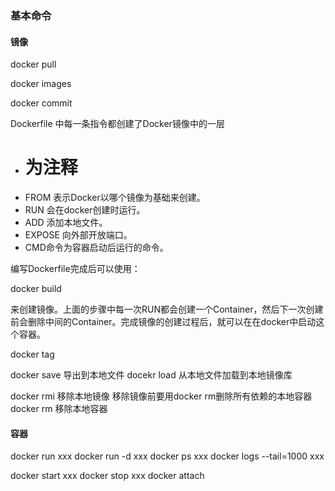 
### 基本命令


#### 镜像

docker pull 

docker images

docker commit

Dockerfile 中每一条指令都创建了Docker镜像中的一层
+ # 为注释
+ FROM 表示Docker以哪个镜像为基础来创建。
+ RUN 会在docker创建时运行。
+ ADD 添加本地文件。
+ EXPOSE 向外部开放端口。
+ CMD命令为容器启动后运行的命令。

编写Dockerfile完成后可以使用：

docker build

来创建镜像。上面的步骤中每一次RUN都会创建一个Container，然后下一次创建前会删除中间的Container。完成镜像的创建过程后，就可以在在docker中启动这个容器。

docker tag 

docker save 导出到本地文件
docekr load 从本地文件加载到本地镜像库

docker rmi 移除本地镜像 移除镜像前要用docker rm删除所有依赖的本地容器
docker rm 移除本地容器

#### 容器

docker run xxx
docker run -d xxx
docker ps xxx
docker logs --tail=1000 xxx

docker start xxx
docker stop xxx
docker attach
